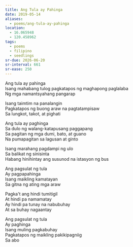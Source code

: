```yaml
---
title: Ang Tula ay Pahinga
date: 2019-05-14
aliases:
  - poems/ang-tula-ay-pahinga
location:
  - 16.065948
  - 120.458962
tags:
  - poems
  - filipino
  - seedlings
sr-due: 2026-06-20
sr-interval: 661
sr-ease: 250
---
```

Ang tula ay pahinga  
Isang mahabang tulog pagkatapos ng maghapong paglalaba  
Ng mga namantsyahang pangarap  

Isang taimtim na panalangin  
Pagkatapos ng buong araw na pagtatampisaw  
Sa lungkot, takot, at pighati  

Ang tula ay paghinga  
Sa dulo ng walang-katapusang paggapang  
Sa pagitan ng mga dumi, bato, at guano  
Na pumapagitan sa lagusan at ginto  

Isang marahang pagdampi ng ulo  
Sa balikat ng sinisinta  
Habang hinihintay ang susunod na istasyon ng bus  

Ang pagsulat ng tula  
Ay pagpapahinga  
Isang maikling kamatayan  
Sa gitna ng ating mga araw  

Pagka't ang hindi tumitigil  
At hindi pa namamatay  
Ay hindi pa tunay na nabubuhay  
At sa buhay nagaantay  

Ang pagsulat ng tula  
Ay paghinga  
Isang muling pagkabuhay  
Pagkatapos ng maikling pakikipagniig  
Sa abo  